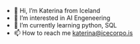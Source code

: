 - 👋 Hi, I’m Katerina from Iceland
- 👀 I’m interested in AI Engeneering
- 🌱 I’m currently learning python, SQL
- 📫 How to reach me katerina@icecorpo.is


<!---
KaterinaIce/KaterinaIce is a ✨ special ✨ repository because its `README.md` (this file) appears on your GitHub profile.
You can click the Preview link to take a look at your changes.
--->
